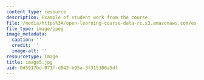 ```yaml
---
content_type: resource
description: Example of student work from the course.
file: /media/https%3A/open-learning-course-data-rc.s3.amazonaws.com/es-298-art-of-color-spring-2005/0d5917bd971fd942b95a3f315306a5df_image5.jpg
file_type: image/jpeg
image_metadata:
  caption: ''
  credit: ''
  image-alt: ''
resourcetype: Image
title: image5.jpg
uid: 0d5917bd-971f-d942-b95a-3f315306a5df
---
```

